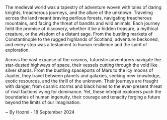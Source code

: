 
The medieval world was a tapestry of adventure woven with tales of daring knights, treacherous journeys, and the allure of the unknown. Traveling across the land meant braving perilous forests, navigating treacherous mountains, and facing the threat of bandits and wild animals.  Each journey held the promise of discovery, whether it be a hidden treasure, a mythical creature, or the wisdom of a distant sage. From the bustling markets of Constantinople to the rugged highlands of Scotland, adventure beckoned, and every step was a testament to human resilience and the spirit of exploration.

Across the vast expanse of the cosmos, futuristic adventurers navigate the star-dusted highways of space, their vessels cutting through the void like silver shards. From the bustling spaceports of Mars to the icy moons of Jupiter, they travel between planets and galaxies, seeking new knowledge, exotic resources, and the thrill of the unknown. Their journeys are fraught with danger, from cosmic storms and black holes to the ever-present threat of rival factions vying for dominance.  Yet, these intrepid explorers push the boundaries of human ingenuity, their courage and tenacity forging a future beyond the limits of our imagination. 

~ By Hozmi - 18 September 2024
